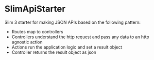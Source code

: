 # SlimApiStarter

Slim 3 starter for making JSON APIs based on the following pattern: 

- Routes map to controllers
- Controllers understand the http request and pass any data to an http agnostic action
- Actions run the application logic and set a result object
- Controller returns the result object as json